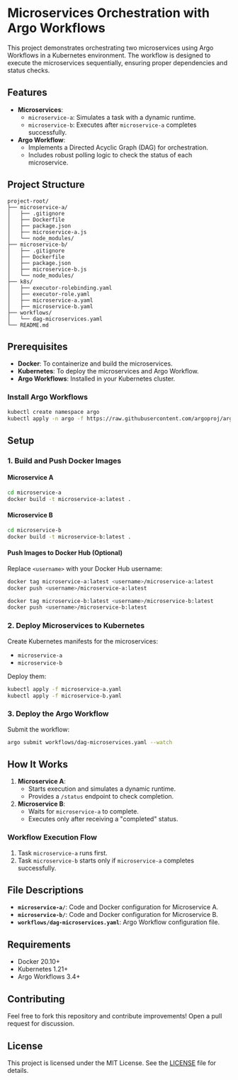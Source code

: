 # Microservices Orchestration with Argo Workflows

This project demonstrates orchestrating two microservices using Argo Workflows in a Kubernetes environment. The workflow is designed to execute the microservices sequentially, ensuring proper dependencies and status checks.

## Features

- **Microservices**:
  - `microservice-a`: Simulates a task with a dynamic runtime.
  - `microservice-b`: Executes after `microservice-a` completes successfully.
- **Argo Workflow**:
  - Implements a Directed Acyclic Graph (DAG) for orchestration.
  - Includes robust polling logic to check the status of each microservice.

## Project Structure

```plaintext
project-root/
├── microservice-a/
│   ├── .gitignore
│   ├── Dockerfile
│   ├── package.json
│   ├── microservice-a.js
│   └── node_modules/
├── microservice-b/
│   ├── .gitignore
│   ├── Dockerfile
│   ├── package.json
│   ├── microservice-b.js
│   └── node_modules/
├── k8s/
│   ├── executor-rolebinding.yaml
│   ├── executor-role.yaml
│   ├── microservice-a.yaml
│   ├── microservice-b.yaml
├── workflows/
│   └── dag-microservices.yaml
└── README.md
```
## Prerequisites

- **Docker**: To containerize and build the microservices.
- **Kubernetes**: To deploy the microservices and Argo Workflow.
- **Argo Workflows**: Installed in your Kubernetes cluster.

### Install Argo Workflows
```bash
kubectl create namespace argo
kubectl apply -n argo -f https://raw.githubusercontent.com/argoproj/argo-workflows/stable/manifests/install.yaml
```

## Setup

### 1. Build and Push Docker Images

#### Microservice A
```bash
cd microservice-a
docker build -t microservice-a:latest .
```

#### Microservice B
```bash
cd microservice-b
docker build -t microservice-b:latest .
```

#### Push Images to Docker Hub (Optional)
Replace `<username>` with your Docker Hub username:
```bash
docker tag microservice-a:latest <username>/microservice-a:latest
docker push <username>/microservice-a:latest

docker tag microservice-b:latest <username>/microservice-b:latest
docker push <username>/microservice-b:latest
```

### 2. Deploy Microservices to Kubernetes

Create Kubernetes manifests for the microservices:
- `microservice-a`
- `microservice-b`

Deploy them:
```bash
kubectl apply -f microservice-a.yaml
kubectl apply -f microservice-b.yaml
```

### 3. Deploy the Argo Workflow

Submit the workflow:
```bash
argo submit workflows/dag-microservices.yaml --watch
```

## How It Works

1. **Microservice A**:
   - Starts execution and simulates a dynamic runtime.
   - Provides a `/status` endpoint to check completion.
2. **Microservice B**:
   - Waits for `microservice-a` to complete.
   - Executes only after receiving a "completed" status.

### Workflow Execution Flow

1. Task `microservice-a` runs first.
2. Task `microservice-b` starts only if `microservice-a` completes successfully.

## File Descriptions

- **`microservice-a/`**: Code and Docker configuration for Microservice A.
- **`microservice-b/`**: Code and Docker configuration for Microservice B.
- **`workflows/dag-microservices.yaml`**: Argo Workflow configuration file.

## Requirements

- Docker 20.10+
- Kubernetes 1.21+
- Argo Workflows 3.4+

## Contributing

Feel free to fork this repository and contribute improvements! Open a pull request for discussion.

## License

This project is licensed under the MIT License. See the [LICENSE](LICENSE) file for details.
